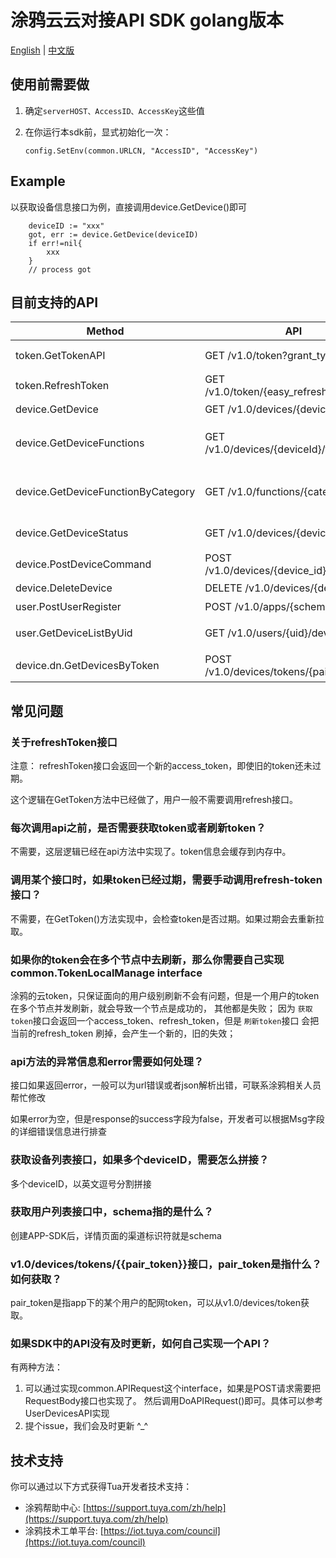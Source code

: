 # 涂鸦云云对接API SDK golang版本

[English](README.md) | [中文版](README_cn.md)

## 使用前需要做

1. 确定`serverHOST、AccessID、AccessKey`这些值

2. 在你运行本sdk前，显式初始化一次：

   ```
   config.SetEnv(common.URLCN, "AccessID", "AccessKey")
   ```

## Example

以获取设备信息接口为例，直接调用device.GetDevice()即可

```golang
    deviceID := "xxx"
    got, err := device.GetDevice(deviceID)
    if err!=nil{
        xxx
    }
    // process got
```

## 目前支持的API

|  Method                   | API                                               | Description  |
|  ----                     | ----                                              | ----  |
| token.GetTokenAPI         | GET  /v1.0/token?grant_type=1                     | [简单模式获取access_token](https://developer.tuya.com/cn/docs/iot/open-api/api-reference/authorization/oauth-management) |
| token.RefreshToken     | GET  /v1.0/token/{easy_refresh_token}           | [刷新token](https://developer.tuya.com/cn/docs/iot/open-api/api-reference/authorization/oauth-management) |
| device.GetDevice          | GET  /v1.0/devices/{device_id}                  | [获取设备信息](https://developer.tuya.com/cn/docs/iot/open-api/api-reference/smart-home-devices-management/device-management) |
| device.GetDeviceFunctions | GET  /v1.0/devices/{deviceId}/functions | [根据category获取function列表](https://developer.tuya.com/cn/docs/iot/open-api/api-reference/smart-home-devices-management/device-control) |
| device.GetDeviceFunctionByCategory | GET  /v1.0/functions/{category} | [根据category获取function列表](https://developer.tuya.com/cn/docs/iot/open-api/api-reference/smart-home-devices-management/device-control) |
| device.GetDeviceStatus | GET  /v1.0/devices/{device_id}/status           | [获取设备功能点的信息](https://developer.tuya.com/cn/docs/iot/open-api/api-reference/smart-home-devices-management/device-control) |
| device.PostDeviceCommand | POST  /v1.0/devices/{device_id}/commands        | [设备指令下发](https://developer.tuya.com/cn/docs/iot/open-api/api-reference/smart-home-devices-management/device-control) |
| device.DeleteDevice | DELETE  /v1.0/devices/{device_id} | [移除设备](https://developer.tuya.com/cn/docs/iot/open-api/api-reference/smart-home-devices-management/device-management) |
| user.PostUserRegister   | POST  /v1.0/apps/{schema}/user | [云端用户注册](https://developer.tuya.com/cn/docs/iot/open-api/api-reference/smart-home-family-management/user-management) |
| user.GetDeviceListByUid | GET /v1.0/users/{uid}/devices | [根据用户id获取设备列表](https://developer.tuya.com/cn/docs/iot/open-api/api-reference/smart-home-devices-management/device-management) |
| device.dn.GetDevicesByToken | POST  /v1.0/devices/tokens/{pair_token}         | [生成设备配网token](https://developer.tuya.com/cn/docs/iot/open-api/api-reference/smart-home-devices-management/paring-management) |

## 常见问题

### 关于refreshToken接口

注意： refreshToken接口会返回一个新的access_token，即使旧的token还未过期。

这个逻辑在GetToken方法中已经做了，用户一般不需要调用refresh接口。

### 每次调用api之前，是否需要获取token或者刷新token？

不需要，这层逻辑已经在api方法中实现了。token信息会缓存到内存中。

### 调用某个接口时，如果token已经过期，需要手动调用refresh-token接口？

不需要，在GetToken()方法实现中，会检查token是否过期。如果过期会去重新拉取。

### 如果你的token会在多个节点中去刷新，那么你需要自己实现common.TokenLocalManage interface
涂鸦的云token，只保证面向的用户级别刷新不会有问题，但是一个用户的token在多个节点并发刷新，就会导致一个节点是成功的，
其他都是失败；
因为 `获取token`接口会返回一个access_token、refresh_token，但是 `刷新token`接口 会把当前的refresh_token 刷掉，会产生一个新的，旧的失效；

### api方法的异常信息和error需要如何处理？

接口如果返回error，一般可以为url错误或者json解析出错，可联系涂鸦相关人员帮忙修改

如果error为空，但是response的success字段为false，开发者可以根据Msg字段的详细错误信息进行排查

### 获取设备列表接口，如果多个deviceID，需要怎么拼接？

多个deviceID，以英文逗号分割拼接

### 获取用户列表接口中，schema指的是什么？

创建APP-SDK后，详情页面的渠道标识符就是schema

### v1.0/devices/tokens/{{pair_token}}接口，pair_token是指什么？如何获取？

pair_token是指app下的某个用户的配网token，可以从v1.0/devices/token获取。

### 如果SDK中的API没有及时更新，如何自己实现一个API？

有两种方法：

1. 可以通过实现common.APIRequest这个interface，如果是POST请求需要把RequestBody接口也实现了。
然后调用DoAPIRequest()即可。具体可以参考UserDevicesAPI实现
2. 提个issue，我们会及时更新 ^_^


## 技术支持

你可以通过以下方式获得Tua开发者技术支持：

- 涂鸦帮助中心: [https://support.tuya.com/zh/help](https://support.tuya.com/zh/help)
- 涂鸦技术工单平台: [https://iot.tuya.com/council](https://iot.tuya.com/council)
